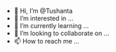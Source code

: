 - 👋 Hi, I’m @Tushanta
- 👀 I’m interested in ...
- 🌱 I’m currently learning ...
- 💞️ I’m looking to collaborate on ...
- 📫 How to reach me ...

<!---
Tushanta/Tushanta is a ✨ special ✨ repository because its `README.md` (this file) appears on your GitHub profile.
You can click the Preview link to take a look at your changes.
--->
